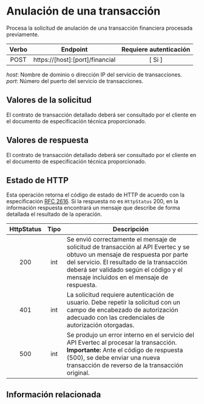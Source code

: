 # Anulación de una transacción

Procesa la solicitud de anulación de una transacción financiera procesada previamente.

| Verbo | Endpoint                                      | Requiere autenticación |
| :---: | --------------------------------------------- | :--------------------: |
| POST  | https://[host]:[port]/financial |          [ Si ]           |

*host*: Nombre de dominio o dirección IP del servicio de transacciones.  
*port*: Número del puerto del servicio de transacciones.

## Valores de la solicitud

El contrato de transacción detallado deberá ser consultado por el cliente en el documento de especificación técnica proporcionado.

## Valores de respuesta

El contrato de transacción detallado deberá ser consultado por el cliente en el documento de especificación técnica proporcionado.

## Estado de HTTP

Esta operación retorna el código de estado de HTTP de acuerdo con la especificación [RFC 2616](https://www.w3.org/Protocols/rfc2616/rfc2616-sec10.html). Si la respuesta no es `HttpStatus` 200, en la información respuesta encontrará un mensaje que describe de forma detallada el resultado de la operación.

HttpStatus | Tipo | Descripción
:---: | :--------: | ------------
200 | int | Se envió correctamente el mensaje de solicitud de transacción al API Evertec y se obtuvo un mensaje de respuesta por parte del servicio. El resultado de la transacción deberá ser validado según el código y el mensaje incluidos en el mensaje de respuesta.
401 | int | La solicitud requiere autenticación de usuario. Debe repetir la solicitud con un campo de encabezado de autorización adecuado con las credenciales de autorización otorgadas.
500 | int | Se produjo un error interno en el servicio del API Evertec al procesar la transacción.<br/>**Importante:** Ante el código de respuesta (500), se debe enviar una nueva transacción de reverso de la transacción original. 

## Información relacionada

